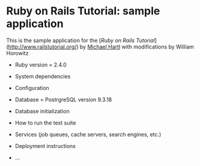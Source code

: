# Ruby on Rails Tutorial: sample application

This is the sample application for the [*Ruby on Rails Tutorial*]
(http://www.railstutorial.org/)
by [Michael Hartl](http://www.michaelhartl.com/) with modifications
by William Horowitz

* Ruby version = 2.4.0

* System dependencies

* Configuration

* Database = PostrgreSQL version 9.3.18

* Database initialization

* How to run the test suite

* Services (job queues, cache servers, search engines, etc.)

* Deployment instructions

* ...
